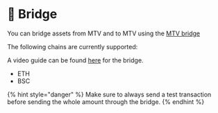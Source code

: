 # 🌉 Bridge

You can bridge assets from MTV and to MTV using the [MTV bridge](https://e.mtv.ac/bridge.html)

The following chains are currently supported:

A video guide can be found [here](https://www.youtube.com/watch?v=qub\_-iRKrCk) for the bridge.

* ETH
* BSC

{% hint style="danger" %}
Make sure to always send a test transaction before sending the whole amount through the bridge.
{% endhint %}
